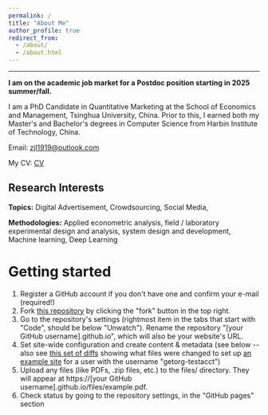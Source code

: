 ```yaml
---
permalink: /
title: "About Me"
author_profile: true
redirect_from: 
  - /about/
  - /about.html
---
```

---
**I am on the academic job market for a Postdoc position starting in 2025 summer/fall.**

I am a PhD Candidate in Quantitative Marketing at the School of Economics and Management, Tsinghua University, China. Prior to this, I earned both my Master's and Bachelor's degrees in Computer Science from Harbin Institute of Technology, China.


Email: [zjl1919@outlook.com](mailto:zjl1919@outlook.com)

My CV: [CV](https://github.com/zhangjlthu/jinglong.github.io/tree/master/files/CV_JinglongZhang_202405.pdf)


**Research Interests**
-----
**Topics:** Digital Advertisement, Crowdsourcing, Social Media, 

**Methodologies:** Applied econometric analysis, field / laboratory experimental design and analysis, system design and development, Machine learning, Deep Learning


Getting started
======
1. Register a GitHub account if you don't have one and confirm your e-mail (required!)
1. Fork [this repository](https://github.com/academicpages/academicpages.github.io) by clicking the "fork" button in the top right. 
1. Go to the repository's settings (rightmost item in the tabs that start with "Code", should be below "Unwatch"). Rename the repository "[your GitHub username].github.io", which will also be your website's URL.
1. Set site-wide configuration and create content & metadata (see below -- also see [this set of diffs](http://archive.is/3TPas) showing what files were changed to set up [an example site](https://getorg-testacct.github.io) for a user with the username "getorg-testacct")
1. Upload any files (like PDFs, .zip files, etc.) to the files/ directory. They will appear at https://[your GitHub username].github.io/files/example.pdf.  
1. Check status by going to the repository settings, in the "GitHub pages" section


